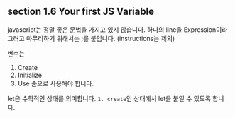 ## section 1.6 Your first JS Variable

javascript는 정말 좋은 문법을 가지고 있지 않습니다.
하나의 line을 Expression이라 그러고 마무리하기 위해서는 ;를 붙입니다. (instructions는 제외)

변수는
1. Create
2. Initialize
3. Use
순으로 사용해야 합니다.

let은 수학적인 상태를 의미합니다.
```1. create```인 상태에서 let을 붙일 수 있도록 합니다.